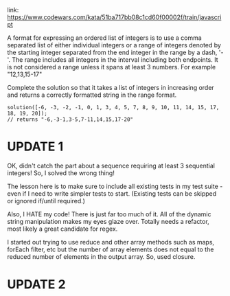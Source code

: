 link: https://www.codewars.com/kata/51ba717bb08c1cd60f00002f/train/javascript

A format for expressing an ordered list of integers is to use a comma separated list of either individual integers or a range of integers denoted by the starting integer separated from the end integer in the range by a dash, '-'. The range includes all integers in the interval including both endpoints. It is not considered a range unless it spans at least 3 numbers. For example "12,13,15-17"

Complete the solution so that it takes a list of integers in increasing order and returns a correctly formatted string in the range format.

```
solution([-6, -3, -2, -1, 0, 1, 3, 4, 5, 7, 8, 9, 10, 11, 14, 15, 17, 18, 19, 20]);
// returns "-6,-3-1,3-5,7-11,14,15,17-20"
```

# UPDATE 1
OK, didn't catch the part about a sequence requiring at least 3 sequential integers! So, I solved the wrong thing! 

The lesson here is to make sure to include all existing tests in my test suite - even if I need to write simpler tests to start. (Existing tests can be skipped or ignored if/until required.)

Also, I HATE my code! There is just far too much of it. All of the dynamic string manipulation makes my eyes glaze over. Totally needs a refactor, most likely a great candidate for regex.

I started out trying to use reduce and other array methods such as maps, forEach filter, etc but the number of array elements does not equal to the reduced number of elements in the output array. So, used closure.

# UPDATE 2
